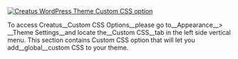 <div class="thz-lightbox-gallery" markdown="1">
<div class="thz-doc-image max">
<a class="thz-lightbox mfp-image" href="../../docs-media/custom-css-options.jpg" data-mfp-title="Creatus WordPress Theme Custom CSS option" data-modal-size="large">
	<img src="../../docs-media/custom-css-options.jpg" alt="Creatus WordPress Theme Custom CSS option" />
</a>
</div>

<div id="search" markdown="1">

To access Creatus__Custom CSS Options__please go to__Appearance__> __Theme Settings__and locate the__Custom CSS__tab in the left side vertical menu. This section contains Custom CSS option that will let you add__global__custom CSS to your theme.  

</div>

</div>